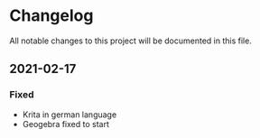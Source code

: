 # Changelog

All notable changes to this project will be documented in this file.


## 2021-02-17
### Fixed
- Krita in german language
- Geogebra fixed to start
